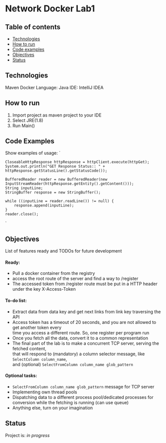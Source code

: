 # Network Docker Lab1

## Table of contents

* [Technologies](#technologies)
* [How to run](#how-to-run)
* [Code examples](#code-examples)
* [Objectives](#objectives)
* [Status](#status)

## Technologies
Maven
Docker 
Language: Java
IDE: IntelliJ IDEA

## How to run
1. Import project as maven project to your IDE
2. Select JRE(1.8)
3. Run Main()

## Code Examples
Show examples of usage:
`

    CloseableHttpResponse httpResponse = httpClient.execute(httpGet);
    System.out.println("GET Response Status:: " + httpResponse.getStatusLine().getStatusCode());

    BufferedReader reader = new BufferedReader(new InputStreamReader(httpResponse.getEntity().getContent()));
    String inputLine;
    StringBuffer response = new StringBuffer();
    
    while ((inputLine = reader.readLine()) != null) {
        response.append(inputLine);
    }
    reader.close();
`

## Objectives
List of features ready and TODOs for future development
#### Ready:
* Pull a docker container from the registry
* access the root route of the server and find a way to /register
* The accessed token from /register route must be put in a HTTP header under the key X-Access-Token

#### To-do list:
* Extract data from data key and get next links from link key traversing the API
* Access token has a timeout of 20 seconds, and you are not allowed to get another token every  
  time you access a different route. So, one register per program run
* Once you fetch all the data, convert it to a common representation  
* The final part of the lab is to make a concurrent TCP server, serving the fetched content,  
  that will respond to (mandatory) a column selector message, like `SelectColumn column_name`,  
  and (optional) `SelectFromColumn column_name glob_pattern`
  
#### Optional tasks:
* `SelectFromColumn column_name glob_pattern` message for TCP server
* Implementing own thread pools
* Dispatching data to a different process pool/dedicated processes for  
  conversion while the fetching is running (can use queue)
* Anything else, turn on your imagination

## Status
Project is: _in progress_
